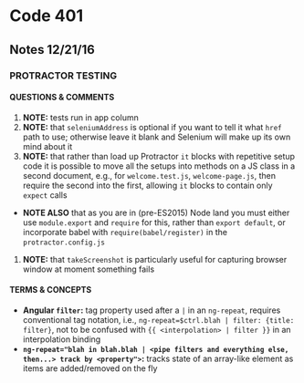 # Code 401 
## Notes 12/21/16

### PROTRACTOR TESTING

#### QUESTIONS & COMMENTS
1. **NOTE:** tests run in app column
1. **NOTE:** that `seleniumAddress` is optional if you want to tell it what `href` path to use; otherwise leave it blank and Selenium will make up its own mind about it
1. **NOTE:** that rather than load up Protractor `it` blocks with repetitive setup code it is possible to move all the setups into methods on a JS class in a second document, e.g., for `welcome.test.js`, `welcome-page.js`, then require the second into the first, allowing `it` blocks to contain only `expect` calls
  - **NOTE ALSO** that as you are in (pre-ES2015) Node land you must either use `module.export` and `require` for this, rather than `export default`, or incorporate babel with `require(babel/register)` in the `protractor.config.js`
1. **NOTE:** that `takeScreenshot` is particularly useful for capturing browser window at moment something fails

#### TERMS & CONCEPTS
  * **Angular `filter`:**  tag property used after a `|` in an `ng-repeat`, requires conventional tag notation, i.e., `ng-repeat=$ctrl.blah | filter: {title: filter}`, not to be confused with `{{ <interpolation> | filter }}` in an interpolation binding
  * **`ng-repeat="blah in blah.blah | <pipe filters and everything else, then...> track by <property">`:**  tracks state of an array-like element as items are added/removed on the fly
  